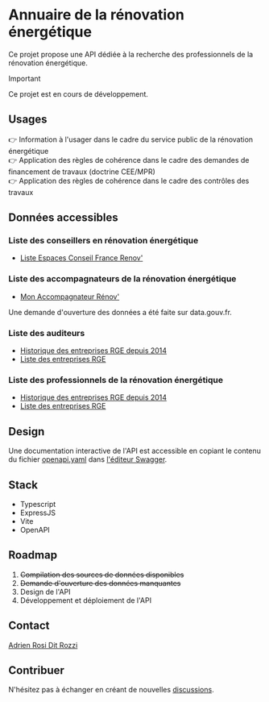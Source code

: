 # Annuaire de la rénovation énergétique

Ce projet propose une API dédiée à la recherche des professionnels de la rénovation énergétique.

> [!IMPORTANT]
> Ce projet est en cours de développement.

## Usages

👉 Information à l'usager dans le cadre du service public de la rénovation énergétique  
👉 Application des règles de cohérence dans le cadre des demandes de financement de travaux (doctrine CEE/MPR)  
👉 Application des règles de cohérence dans le cadre des contrôles des travaux  

## Données accessibles

### Liste des conseillers en rénovation énergétique

- [Liste Espaces Conseil France Renov'](https://data.ademe.fr/datasets/liste-espaces-conseil-france-renov)

### Liste des accompagnateurs de la rénovation énergétique

- [Mon Accompagnateur Rénov'](https://france-renov.gouv.fr/annuaires-professionnels/mon-accompagnateur-renov)

Une demande d'ouverture des données a été faite sur data.gouv.fr.

### Liste des auditeurs

- [Historique des entreprises RGE depuis 2014](https://data.ademe.fr/datasets/historique-rge)
- [Liste des entreprises RGE](https://data.ademe.fr/datasets/liste-des-entreprises-rge-2)

### Liste des professionnels de la rénovation énergétique

- [Historique des entreprises RGE depuis 2014](https://data.ademe.fr/datasets/historique-rge)
- [Liste des entreprises RGE](https://data.ademe.fr/datasets/liste-des-entreprises-rge-2)

## Design

Une documentation interactive de l'API est accessible en copiant le contenu du fichier [openapi.yaml](./public/openapi.yaml) dans [l'éditeur Swagger](https://editor-next.swagger.io/).

## Stack

- Typescript
- ExpressJS
- Vite
- OpenAPI

## Roadmap

1. ~~Compilation des sources de données disponibles~~
2. ~~Demande d'ouverture des données manquantes~~
3. Design de l'API
4. Développement et déploiement de l'API

## Contact

[Adrien Rosi Dit Rozzi](https://www.linkedin.com/in/adrienrosi/)

## Contribuer

N'hésitez pas à échanger en créant de nouvelles [discussions](https://github.com/action-21/reno-annuaire/discussions).

